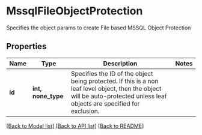 # MssqlFileObjectProtection

Specifies the object params to create File based MSSQL Object Protection

## Properties
Name | Type | Description | Notes
------------ | ------------- | ------------- | -------------
**id** | **int, none_type** | Specifies the ID of the object being protected. If this is a non leaf level object, then the object will be auto-protected unless leaf objects are specified for exclusion. | 

[[Back to Model list]](../README.md#documentation-for-models) [[Back to API list]](../README.md#documentation-for-api-endpoints) [[Back to README]](../README.md)


